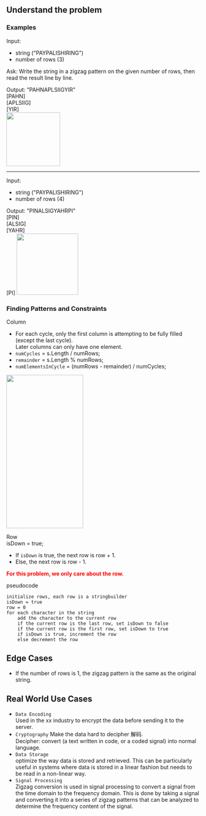 ## Understand the problem
### Examples
Input: 
- string   ("PAYPALISHIRING")
- number of rows   (3)

Ask: 
Write the string in a zigzag pattern on the given number of rows, then read the result line by line.

Output: "PAHNAPLSIIGYIR"  
[PAHN]  
[APLSIIG]    
[YIR]  
<img height="140" src="https://i.gyazo.com/fa97b207713267ebc5587687b47f2791.jpg"/>

---
Input:
- string   ("PAYPALISHIRING")
- number of rows   (4)

Output: "PINALSIGYAHRPI"  
[PIN]  
[ALSIG]    
[YAHR]  
[PI]
<img height="160" src="https://i.gyazo.com/05195acadfb7e092ee1b3e3c09373183.jpg" />

### Finding Patterns and Constraints
Column 
- For each cycle, only the first column is attempting to be fully filled (except the last cycle).  
  Later columns can only have one element.
- `numCycles` = s.Length / numRows;
- `remainder` = s.Length % numRows;
- `numElementsInCycle` = (numRows - remainder) / numCycles;

<img height="400" src="https://i.gyazo.com/9d40a843c1cf1c9ed6af293b9d4e8fe3.png" width="200"/>

Row  
isDown = true;
- If `isDown` is true, the next row is row + 1.
- Else, the next row is row - 1.

**<span style="color:red;">For this problem, we only care about the row.</span>**

pseudocode
```
initialize rows, each row is a stringbuilder
isDown = true
row = 0
for each character in the string
    add the character to the current row
    if the current row is the last row, set isDown to false
    if the current row is the first row, set isDown to true
    if isDown is true, increment the row
    else decrement the row
```


## Edge Cases 
-  If the number of rows is 1, the zigzag pattern is the same as the original string.

## Real World Use Cases
- `Data Encoding`  
    Used in the xx industry to encrypt the data before sending it to the server.
- `Cryptography`
    Make the data hard to decipher 解码.  
    Decipher: convert (a text written in code, or a coded signal) into normal language.
- `Data Storage`  
  optimize the way data is stored and retrieved. This can be particularly useful in systems where data is stored in a linear fashion but needs to be read in a non-linear way.
- `Signal Processing`  
  Zigzag conversion is used in signal processing to convert a signal from the time domain to the frequency domain. This is done by taking a signal and converting it into a series of zigzag patterns that can be analyzed to determine the frequency content of the signal.
